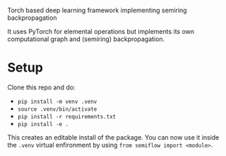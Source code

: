 Torch based deep learning framework implementing semiring backpropagation

It uses PyTorch for elemental operations but implements its own computational
graph and (semiring) backpropagation.

# Setup
Clone this repo and do:

- `pip install -m venv .venv`
- `source .venv/bin/activate`
- `pip install -r requirements.txt`
- `pip install -e .`

This creates an editable install of the package. You can now use it inside the
`.venv` virtual enfironment by using `from semiflow import <module>`.
